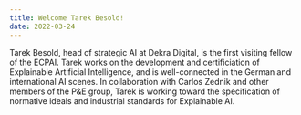 ```yaml
---
title: Welcome Tarek Besold!
date: 2022-03-24
---
```


Tarek Besold, head of strategic AI at Dekra Digital, is the first visiting fellow of the ECPAI. Tarek works on the development and certificiation of Explainable Artificial Intelligence, and is well-connected in the German and international AI scenes. In collaboration with Carlos Zednik and other members of the P&E group, Tarek is working toward the specification of normative ideals and industrial standards for Explainable AI.


